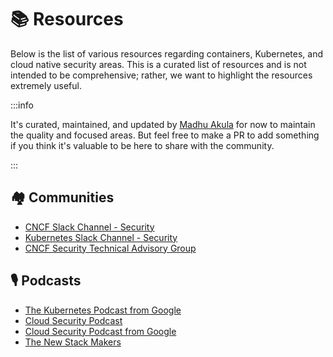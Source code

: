 # 📚 Resources

Below is the list of various resources regarding containers, Kubernetes, and cloud native security areas. This is a curated list of resources and is not intended to be comprehensive; rather, we want to highlight the resources extremely useful.

:::info 

It's curated, maintained, and updated by [Madhu Akula](https://madhuakula.com) for now to maintain the quality and focused areas. But feel free to make a PR to add something if you think it's valuable to be here to share with the community.

:::

## 🏘 Communities

* [CNCF Slack Channel - Security](https://slack.cncf.io/)
* [Kubernetes Slack Channel - Security](https://slack.k8s.io/)
* [CNCF Security Technical Advisory Group](https://github.com/cncf/tag-security)

## 🎙 Podcasts

* [The Kubernetes Podcast from Google](https://kubernetespodcast.com/)
* [Cloud Security Podcast](https://cloudsecuritypodcast.tv/kubernetes-security/)
* [Cloud Security Podcast from Google](https://cloud.withgoogle.com/cloudsecurity/podcast/)
* [The New Stack Makers](https://thenewstack.io/podcasts/)
